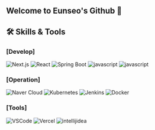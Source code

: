 ## Welcome to Eunseo's Github 👋

<!--
**JEunseo/JEunseo** is a ✨ _special_ ✨ repository because its `README.md` (this file) appears on your GitHub profile.

Here are some ideas to get you started:

- 🔭 I’m currently working on ...
- 🌱 I’m currently learning ...
- 👯 I’m looking to collaborate on ...
- 🤔 I’m looking for help with ...
- 💬 Ask me about ...
- 📫 How to reach me: ...
- 😄 Pronouns: ...
- ⚡ Fun fact: ...
-->
## 🛠 Skills & Tools

### [Develop]
![Next.js](https://img.shields.io/badge/-Next.js-000000?style=flat-square&logo=next.js&logoColor=white)
![React](https://img.shields.io/badge/-React-61DAFB?style=flat-square&logo=react&logoColor=white)
![Spring Boot](https://img.shields.io/badge/-Spring%20Boot-6DB33F?style=flat-square&logo=spring-boot&logoColor=white)
![javascript](https://img.shields.io/badge/-JavaScript-F7DF1E?style=flat-square&logo=js&logoColor=white)
![javascript](https://img.shields.io/badge/-TypeScript-3178C6?style=flat-square&logo=ts&logoColor=white)

### [Operation]
![Naver Cloud](https://img.shields.io/badge/-NCloud-03C75A?style=flat-square&logo=naver&logoColor=white)
![Kubernetes](https://img.shields.io/badge/-Kubernetes-326CE5?style=flat-square&logo=kubernetes&logoColor=white)
![Jenkins](https://img.shields.io/badge/-Jenkins-D24939?style=flat-square&logo=jenkins&logoColor=white)
![Docker](https://img.shields.io/badge/-Docker-2496ED?style=flat-square&logo=docker&logoColor=white)

### [Tools]
![VSCode](https://img.shields.io/badge/-VSCode-018EF5?style=flat-square&logo=vscode&logoColor=white)
![Vercel](https://img.shields.io/badge/-Vercel-000000?style=flat-square&logo=vercel&logoColor=white)
![intellijidea](https://img.shields.io/badge/-Intellij-000000?style=flat-square&logo=intellijidea&logoColor=white)






